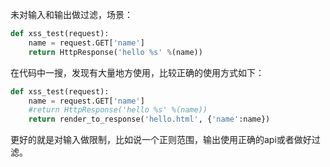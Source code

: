 未对输入和输出做过滤，场景：
```python
def xss_test(request):
    name = request.GET['name']
    return HttpResponse('hello %s' %(name))
```
在代码中一搜，发现有大量地方使用，比较正确的使用方式如下：
```python
def xss_test(request):
    name = request.GET['name']
    #return HttpResponse('hello %s' %(name))
    return render_to_response('hello.html', {'name':name})
```
更好的就是对输入做限制，比如说一个正则范围，输出使用正确的api或者做好过滤。 
